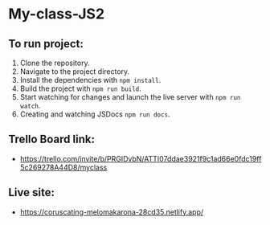 # My-class-JS2

## To run project:

1. Clone the repository.
2. Navigate to the project directory.
3. Install the dependencies with `npm install`.
4. Build the project with `npm run build`.
5. Start watching for changes and launch the live server with `npm run watch`.
6. Creating and watching JSDocs `npm run docs`.

## Trello Board link:

- https://trello.com/invite/b/PRGIDvbN/ATTI07ddae3921f9c1ad66e0fdc19ff5c269278A44D8/myclass


## Live site:
- https://coruscating-melomakarona-28cd35.netlify.app/

